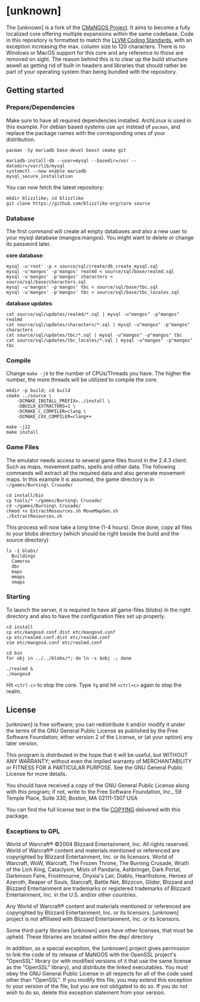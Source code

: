 # [unknown]
The [unknown] is a fork of the [CMaNGOS Project](https://github.com/cmangos). It aims to become a fully localized core offering multiple expansions within the same codebase.
Code in this repository is formatted to match the [LLVM Coding Standards](https://llvm.org/docs/CodingStandards.html), with an exception increasing the max. column size to 120 characters.
There is no Windows or MacOS support for this core and any reference to those are removed on sight. The reason behind this is to clear up the build structure aswell as getting 
rid of built-in headers and libraries that should rather be part of your operating system than being bundled with the repository.

## Getting started

### Prepare/Dependencies
Make sure to have all required dependencies installed. ArchLinux is used in this example.
For debian based systems use `apt` instead of `pacman`, and replace the package names
with the corresponding ones of your distribution.

    pacman -Sy mariadb base-devel boost cmake git

    mariadb-install-db --user=mysql --basedir=/usr --datadir=/var/lib/mysql
    systemctl --now enable mariadb
    mysql_secure_installation

You can now fetch the latest repository:

    mkdir blizzlike; cd blizzlike
    git clone https://github.com/blizzlike-org/core source

### Database
The first command will create all empty databases and also a new user
to your mysql database (mangos:mangos). You might want to delete or
change its password later.

**core database**:

    mysql -u'root' -p < source/sql/create/db_create_mysql.sql
    mysql -u'mangos' -p'mangos' realmd < source/sql/base/realmd.sql
    mysql -u'mangos' -p'mangos' characters < source/sql/base/characters.sql
    mysql -u'mangos' -p'mangos' tbc < source/sql/base/tbc.sql
    mysql -u'mangos' -p'mangos' tbc < source/sql/base/tbc_locales.sql

**database updates**:

    cat source/sql/updates/realmd/*.sql | mysql -u"mangos" -p"mangos" realmd
    cat source/sql/updates/characters/*.sql | mysql -u"mangos" -p"mangos" characters
    cat source/sql/updates/tbc/*.sql | mysql -u"mangos" -p"mangos" tbc
    cat source/sql/updates/tbc_locales/*.sql | mysql -u"mangos" -p"mangos" tbc

### Compile
Change `make -j8` to the number of CPUs/Threads you have. The higher the number,
the more threads will be utilizied to compile the core.

    mkdir -p build; cd build
    cmake ../source \
        -DCMAKE_INSTALL_PREFIX=../install \
        -DBUILD_EXTRACTORS=1 \
        -DCMAKE_C_COMPILER=clang \
        -DCMAKE_CXX_COMPILER=clang++

    make -j12
    make install

### Game Files
The emulator needs access to several game files found in the 2.4.3 client.
Such as maps, movement paths, spells and other data. The following commands
will extract all the required data and also generate movement maps. In this example
it is assumed, the game directory is in `~/games/Burning\ Crusade/`

    cd install/bin
    cp tools/* ~/games/Burning\ Crusade/
    cd ~/games/Burning\ Crusade/
    chmod +x ExtractResources.sh MoveMapGen.sh
    ./ExtractResources.sh

This process will now take a long time (1-4 hours). Once done, copy all files to
your blobs directory (which should be right beside the build and the source directory)

    ls -1 blobs/ 
      Buildings
      Cameras
      dbc
      maps
      mmaps
      vmaps

### Starting
To launch the server, it is required to have all game-files (blobs) in the right
directory and also to have the configuration files set up properly.

    cd install
    cp etc/mangosd.conf.dist etc/mangosd.conf
    cp etc/realmd.conf.dist etc/realmd.conf
    vim etc/mangosd.conf etc/realmd.conf

    cd bin
    for obj in ../../blobs/*; do ln -s $obj .; done

    ./realmd &
    ./mangosd

Hit `<ctrl-c>` to stop the core. Type `fg` and hit `<ctrl+c>` again to stop the realm.


## License

  [unknown] is free software; you can redistribute it and/or modify
  it under the terms of the GNU General Public License as published by
  the Free Software Foundation; either version 2 of the License, or
  (at your option) any later version.

  This program is distributed in the hope that it will be useful,
  but WITHOUT ANY WARRANTY; without even the implied warranty of
  MERCHANTABILITY or FITNESS FOR A PARTICULAR PURPOSE.  See the
  GNU General Public License for more details.

  You should have received a copy of the GNU General Public License
  along with this program; if not, write to the Free Software
  Foundation, Inc., 59 Temple Place, Suite 330, Boston, MA  02111-1307  USA


  You can find the full license text in the file [COPYING](COPYING) delivered with this package.

### Exceptions to GPL

  World of Warcraft® ©2004 Blizzard Entertainment, Inc. All rights reserved.
  World of Warcraft® content and materials mentioned or referenced are copyrighted by
  Blizzard Entertainment, Inc. or its licensors.
  World of Warcraft, WoW, Warcraft, The Frozen Throne, The Burning Crusade, Wrath of the Lich King,
  Cataclysm, Mists of Pandaria, Ashbringer, Dark Portal, Darkmoon Faire, Frostmourne, Onyxia's Lair,
  Diablo, Hearthstone, Heroes of Azeroth, Reaper of Souls, Starcraft, Battle Net, Blizzcon, Glider,
  Blizzard and Blizzard Entertainment are trademarks or registered trademarks of
  Blizzard Entertainment, Inc. in the U.S. and/or other countries.

  Any World of Warcraft® content and materials mentioned or referenced are copyrighted by
  Blizzard Entertainment, Inc. or its licensors.
  [unknown] project is not affiliated with Blizzard Entertainment, Inc. or its licensors.

  Some third-party libraries [unknown] uses have other licenses, that must be
  upheld.  These libraries are located within the dep/ directory

  In addition, as a special exception, the [unknown] project
  gives permission to link the code of its release of MaNGOS with the
  OpenSSL project's "OpenSSL" library (or with modified versions of it
  that use the same license as the "OpenSSL" library), and distribute
  the linked executables.  You must obey the GNU General Public License
  in all respects for all of the code used other than "OpenSSL".  If you
  modify this file, you may extend this exception to your version of the
  file, but you are not obligated to do so.  If you do not wish to do
  so, delete this exception statement from your version.
